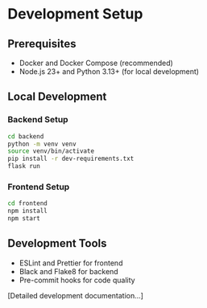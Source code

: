 # Development Setup

## Prerequisites
- Docker and Docker Compose (recommended)
- Node.js 23+ and Python 3.13+ (for local development)

## Local Development

### Backend Setup
```bash
cd backend
python -m venv venv
source venv/bin/activate
pip install -r dev-requirements.txt
flask run
```

### Frontend Setup
```bash
cd frontend
npm install
npm start
```

## Development Tools
- ESLint and Prettier for frontend
- Black and Flake8 for backend
- Pre-commit hooks for code quality

[Detailed development documentation...]
